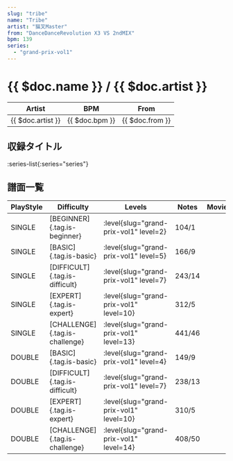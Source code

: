 ```yaml
---
slug: "tribe"
name: "Tribe"
artist: "猫叉Master"
from: "DanceDanceRevolution X3 VS 2ndMIX"
bpm: 139
series:
  - "grand-prix-vol1"
---
```


# {{ $doc.name }} / {{ $doc.artist }}

|Artist|BPM|From|
|------|---|----|
|{{ $doc.artist }}|{{ $doc.bpm }}|{{ $doc.from }}|

## 収録タイトル

:series-list{:series="series"}

## 譜面一覧

|PlayStyle|Difficulty|Levels|Notes|Movie|
|---------|----------|------|-----|-----|
|SINGLE|[BEGINNER]{.tag.is-beginner}|<div class="field is-grouped is-grouped-multiline"> :level{slug="grand-prix-vol1" level=2}</div>|104/1||
|SINGLE|[BASIC]{.tag.is-basic}|<div class="field is-grouped is-grouped-multiline"> :level{slug="grand-prix-vol1" level=5}</div>|166/9||
|SINGLE|[DIFFICULT]{.tag.is-difficult}|<div class="field is-grouped is-grouped-multiline"> :level{slug="grand-prix-vol1" level=7}</div>|243/14||
|SINGLE|[EXPERT]{.tag.is-expert}|<div class="field is-grouped is-grouped-multiline"> :level{slug="grand-prix-vol1" level=10}</div>|312/5||
|SINGLE|[CHALLENGE]{.tag.is-challenge}|<div class="field is-grouped is-grouped-multiline"> :level{slug="grand-prix-vol1" level=13}</div>|441/46||
|DOUBLE|[BASIC]{.tag.is-basic}|<div class="field is-grouped is-grouped-multiline"> :level{slug="grand-prix-vol1" level=4}</div>|149/9||
|DOUBLE|[DIFFICULT]{.tag.is-difficult}|<div class="field is-grouped is-grouped-multiline"> :level{slug="grand-prix-vol1" level=7}</div>|238/13||
|DOUBLE|[EXPERT]{.tag.is-expert}|<div class="field is-grouped is-grouped-multiline"> :level{slug="grand-prix-vol1" level=10}</div>|310/5||
|DOUBLE|[CHALLENGE]{.tag.is-challenge}|<div class="field is-grouped is-grouped-multiline"> :level{slug="grand-prix-vol1" level=14}</div>|408/50||

